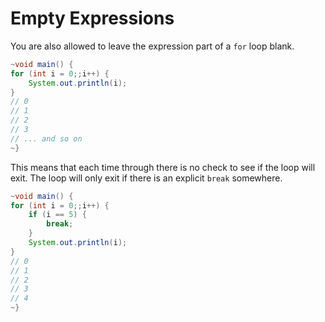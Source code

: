 # Empty Expressions

You are also allowed to leave the expression part of a `for` loop blank.

```java
~void main() {
for (int i = 0;;i++) {
    System.out.println(i);
}
// 0
// 1
// 2
// 3
// ... and so on
~}
```

This means that each time through there is no check to see if the loop will exit.
The loop will only exit if there is an explicit `break` somewhere.

```java
~void main() {
for (int i = 0;;i++) {
    if (i == 5) {
        break;
    }
    System.out.println(i);
}
// 0
// 1
// 2
// 3
// 4
~}
```
